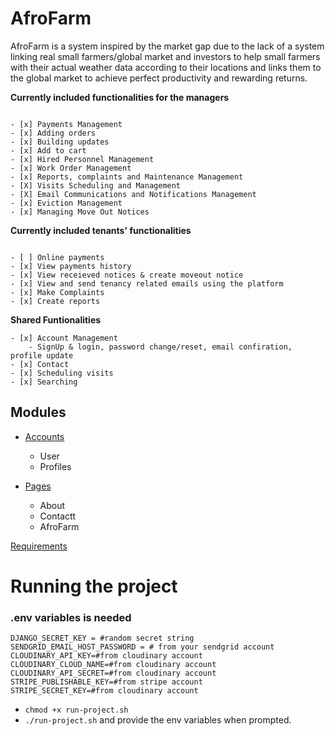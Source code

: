 
# AfroFarm


AfroFarm is a system inspired by the market gap due to the lack of a system linking real small 
farmers/global market and investors to help small farmers with their actual weather data 
according to their locations and links them to the global market to achieve perfect productivity 
and rewarding returns.


**Currently included functionalities for the managers**
```

- [x] Payments Management
- [x] Adding orders
- [x] Building updates
- [x] Add to cart
- [x] Hired Personnel Management
- [x] Work Order Management
- [x] Reports, complaints and Maintenance Management
- [X] Visits Scheduling and Management 
- [X] Email Communications and Notifications Management
- [x] Eviction Management
- [x] Managing Move Out Notices
```
**Currently included tenants' functionalities**
```

- [ ] Online payments
- [x] View payments history
- [x] View receieved notices & create moveout notice
- [x] View and send tenancy related emails using the platform
- [x] Make Complaints
- [x] Create reports
```
**Shared Funtionalities**
```
- [x] Account Management
    - SignUp & login, password change/reset, email confiration, profile update
- [x] Contact
- [x] Scheduling visits
- [x] Searching
```

## Modules


- [Accounts](https://github.com/MoAfifi0/AfroFarm/tree/main/accounts)
    - User
    - Profiles

- [Pages](https://github.com/MoAfifi0/AfroFarm/tree/main/pages)
    - About
    - Contactt
    - AfroFarm

[Requirements](https://github.com/MoAfifi0/AfroFarm/tree/main/requirements.txt )

# Running the project

### .env variables is needed
~~~
DJANGO_SECRET_KEY = #random secret string
SENDGRID_EMAIL_HOST_PASSWORD = # from your sendgrid account
CLOUDINARY_API_KEY=#from cloudinary account
CLOUDINARY_CLOUD_NAME=#from cloudinary account
CLOUDINARY_API_SECRET=#from cloudinary account
STRIPE_PUBLISHABLE_KEY=#from stripe account
STRIPE_SECRET_KEY=#from cloudinary account
~~~

- ```chmod +x run-project.sh```
- ```./run-project.sh``` and provide the env variables when prompted.